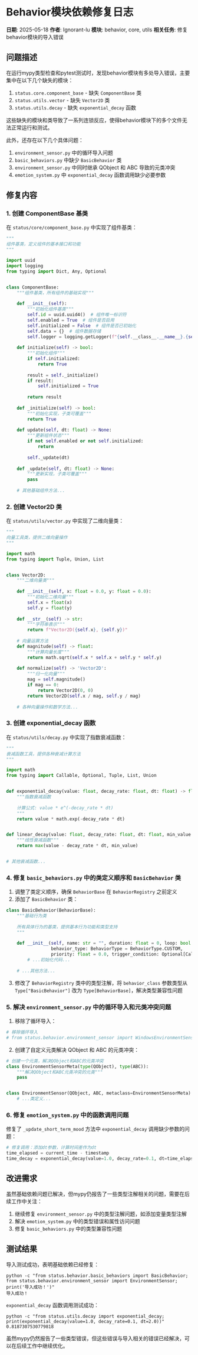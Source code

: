 # Behavior模块依赖修复日志

**日期**: 2025-05-18
**作者**: Ignorant-lu
**模块**: behavior, core, utils
**相关任务**: 修复behavior模块的导入错误

## 问题描述

在运行mypy类型检查和pytest测试时，发现behavior模块有多处导入错误，主要集中在以下几个缺失的模块：

1. `status.core.component_base` - 缺失 `ComponentBase` 类
2. `status.utils.vector` - 缺失 `Vector2D` 类
3. `status.utils.decay` - 缺失 `exponential_decay` 函数

这些缺失的模块和类导致了一系列连锁反应，使得behavior模块下的多个文件无法正常运行和测试。

此外，还存在以下几个具体问题：

1. `environment_sensor.py` 中的循环导入问题
2. `basic_behaviors.py` 中缺少 `BasicBehavior` 类
3. `environment_sensor.py` 中同时继承 QObject 和 ABC 导致的元类冲突
4. `emotion_system.py` 中 `exponential_decay` 函数调用缺少必要参数

## 修复内容

### 1. 创建 ComponentBase 基类

在 `status/core/component_base.py` 中实现了组件基类：

```python
"""
组件基类，定义组件的基本接口和功能
"""

import uuid
import logging
from typing import Dict, Any, Optional


class ComponentBase:
    """组件基类，所有组件的基础实现"""
    
    def __init__(self):
        """初始化组件基类"""
        self.id = uuid.uuid4()  # 组件唯一标识符
        self.enabled = True  # 组件是否启用
        self.initialized = False  # 组件是否已初始化
        self.data = {}  # 组件数据存储
        self.logger = logging.getLogger(f"{self.__class__.__name__}.{self.id}")
    
    def initialize(self) -> bool:
        """初始化组件"""
        if self.initialized:
            return True
            
        result = self._initialize()
        if result:
            self.initialized = True
            
        return result
    
    def _initialize(self) -> bool:
        """初始化实现，子类可覆盖"""
        return True
    
    def update(self, dt: float) -> None:
        """更新组件状态"""
        if not self.enabled or not self.initialized:
            return
            
        self._update(dt)
    
    def _update(self, dt: float) -> None:
        """更新实现，子类可覆盖"""
        pass
    
    # 其他基础组件方法...
```

### 2. 创建 Vector2D 类

在 `status/utils/vector.py` 中实现了二维向量类：

```python
"""
向量工具类，提供二维向量操作
"""

import math
from typing import Tuple, Union, List


class Vector2D:
    """二维向量类"""
    
    def __init__(self, x: float = 0.0, y: float = 0.0):
        """初始化二维向量"""
        self.x = float(x)
        self.y = float(y)
    
    def __str__(self) -> str:
        """字符串表示"""
        return f"Vector2D({self.x}, {self.y})"
    
    # 向量运算方法
    def magnitude(self) -> float:
        """计算向量长度"""
        return math.sqrt(self.x * self.x + self.y * self.y)
    
    def normalize(self) -> 'Vector2D':
        """归一化向量"""
        mag = self.magnitude()
        if mag == 0:
            return Vector2D(0, 0)
        return Vector2D(self.x / mag, self.y / mag)
    
    # 各种向量操作和数学方法...
```

### 3. 创建 exponential_decay 函数

在 `status/utils/decay.py` 中实现了指数衰减函数：

```python
"""
衰减函数工具，提供各种衰减计算方法
"""

import math
from typing import Callable, Optional, Tuple, List, Union


def exponential_decay(value: float, decay_rate: float, dt: float) -> float:
    """指数衰减函数
    
    计算公式: value * e^(-decay_rate * dt)
    """
    return value * math.exp(-decay_rate * dt)


def linear_decay(value: float, decay_rate: float, dt: float, min_value: float = 0.0) -> float:
    """线性衰减函数"""
    return max(value - decay_rate * dt, min_value)


# 其他衰减函数...
```

### 4. 修复 `basic_behaviors.py` 中的类定义顺序和 `BasicBehavior` 类

1. 调整了类定义顺序，确保 `BehaviorBase` 在 `BehaviorRegistry` 之前定义
2. 添加了 `BasicBehavior` 类：

```python
class BasicBehavior(BehaviorBase):
    """基础行为类
    
    所有具体行为的基类，提供基本行为功能和类型支持
    """
    
    def __init__(self, name: str = "", duration: float = 0, loop: bool = False, 
                 behavior_type: BehaviorType = BehaviorType.CUSTOM, 
                 priority: float = 0.0, trigger_condition: Optional[Callable[[], bool]] = None):
        # ...初始化代码...
        
    # ...其他方法...
```

3. 修改了 `BehaviorRegistry` 类中的类型注解，将 `behavior_class` 参数类型从 `Type["BasicBehavior"]` 改为 `Type[BehaviorBase]`，解决类型兼容性问题

### 5. 解决 `environment_sensor.py` 中的循环导入和元类冲突问题

1. 移除了循环导入：
```python
# 移除循环导入
# from status.behavior.environment_sensor import WindowsEnvironmentSensor, MacEnvironmentSensor, LinuxEnvironmentSensor
```

2. 创建了自定义元类解决 QObject 和 ABC 的元类冲突：
```python
# 创建一个元类，解决QObject和ABC的元类冲突
class EnvironmentSensorMeta(type(QObject), type(ABC)):
    """解决QObject和ABC元类冲突的元类"""
    pass


class EnvironmentSensor(QObject, ABC, metaclass=EnvironmentSensorMeta):
    # ...类定义...
```

### 6. 修复 `emotion_system.py` 中的函数调用问题

修复了 `_update_short_term_mood` 方法中 `exponential_decay` 调用缺少参数的问题：

```python
# 修复调用：添加dt参数，计算时间差作为dt
time_elapsed = current_time - timestamp
time_decay = exponential_decay(value=1.0, decay_rate=0.1, dt=time_elapsed)
```

## 改进需求

虽然基础依赖问题已解决，但mypy仍报告了一些类型注解相关的问题，需要在后续工作中关注：

1. 继续修复 `environment_sensor.py` 中的类型注解问题，如添加变量类型注解
2. 解决 `emotion_system.py` 中的类型错误和属性访问问题
3. 修复 `basic_behaviors.py` 中的类型兼容性问题

## 测试结果

导入测试成功，表明基础依赖已经修复：
```
python -c "from status.behavior.basic_behaviors import BasicBehavior; from status.behavior.environment_sensor import EnvironmentSensor; print('导入成功！')"
导入成功！
```

`exponential_decay` 函数调用测试成功：
```
python -c "from status.utils.decay import exponential_decay; print(exponential_decay(value=1.0, decay_rate=0.1, dt=2.0))"
0.8187307530779818
```

虽然mypy仍然报告了一些类型错误，但这些错误与导入相关的错误已经解决，可以在后续工作中继续优化。 